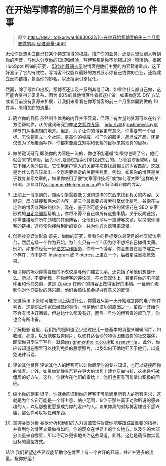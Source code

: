 # 在开始写博客的前三个月里要做的 10 件事

> 原文:[https://dev . to/kurtwal 16830022/10-在你开始写博客的头三个月里要做的事-促进流量-4b91](https://dev.to/kurtwal16830022/10-things-to-do-in-your-first-3-months-of-starting-a-blog-to-boost-a-traffic-4b91)

无论你是想树立自己在某个特定领域的权威，推广你的业务，还是只想让别人听到你的声音，与他人分享你的知识和经验，写博客都是你不能错过的一项活动。根据 HubSpot 所做的研究， [53%的营销人员](https://seotribunal.com/blog/blogging-statistics/)说博客是他们主要的内容营销重点，这正好显示了它的有效性。写博客不仅能以最好的方式展示你自己或你的企业，还能建立反向链接，提高你的排名，以及搜索引擎优化。

然而，除了写作和出版，写博客还涉及一系列其他活动，如果你什么都自己做，这可能会变得非常复杂，因为 80%的其他博客作者都这样做。如果你喜欢 DIY 方法或者目前没有资源来扩展，让我们来看看在你写博客的前三个月里你需要做的 10 件事，来增加你的流量。

1.  确立你的目标
    虽然制作优秀的内容并不容易，但网上有大量的资源可以在各个方面帮助你，从关键词研究到像[论文写作专家](https://www.paperwritingpro.com/)、 [edu 小鸟](https://legitimate-writing-services.blogspot.com/2017/03/edubirdie-com-review.html)和[rushmeyssay](https://www.rushmyessay.co.uk/)这样专门从事编辑的地方。但是，为了让你的博客更有意义，你需要有一个目标。无论是建立一个社区，提高你的权威，推广你的服务、品牌或产品，还是仅仅为了乐趣而写作，你都需要建立短期和长期的目标来实现你的目标。

2.  做关键词研究
    即使你的内容是一流的，你也不能遵循“如果你创建了它，他们就会来”的原则，因为人们是通过搜索引擎找到东西的。尽管谷歌很聪明，但它不懂人类的语言。它使用用户输入的关键字来查找最相关的内容匹配，这就是为什么您应该拿出一个您需要锁定的关键字列表。例如，如果你的博客是关于教育和写文章的，如果你使用了像“文章写作技巧”或“如何写文章”这样的关键词，那些寻找[AssignmentHelper.com.au](https://AssignmentHelper.com.au/)的人将会看到你的内容。

3.  正如上一段提到的，搜索引擎需要像关键词这样的东西来找到相关的内容。关键词，反向链接和伟大的内容，是三个最重要的搜索引擎优化信号，谷歌在决定你的博客或网站的排名。现在，鉴于你可能没有太多的资源花在 SEO 专家形式的[自定义编写](https://australianwritings.com/)帮助上，你将不得不自己做所有这些事情。关于反向链接，你需要接触你所在领域的其他博客，让他们为你写一篇博客文章，以换取你博客的链接，这将使你接触到新的受众，并为你的文章带来流量。

4.  创建社交媒体形象
    首先，做你的研究，看看你的目标受众最常用的社交媒体平台，然后选择一个作为开始。为什么只有一个？因为你不想把自己摊得太薄。例如，如果你经营一家[论文写作服务](https://uk.superiorpapers.com/)，你有一个博客，你会想要在脸书建立一个存在，而不是在 Instagram 或 Pinterest 上建立一个，后者更注重视觉效果。

5.  吸引你的听众你需要做的不仅仅是与他们建立关系，还包括了解他们想要什么。所以，不要犹豫，在你博客的评论区，在社交媒体上，甚至在你的电子邮件里和他们交谈，这是 [ZipJob](https://properresumes.com/zipjob-com-review/) 在他们的博客上做得很好的事情。一旦他们看到你对他们要说的感兴趣，他们会抓住机会提供有意义的反馈。

6.  发送简讯
    不管你可能在网上读过什么，你需要从第一天开始建立你的电子邮件列表，这是[网虫作家](https://www.nerdywriters.co.uk/)已经做的事情，也是他们成功的原因之一。虽然一开始你不会有很多订阅者，但总比什么都没有好，而且一旦你的博客真的起飞了，你也会有所准备。

7.  了解摄影
    这里，我们指的是知道至少通过应用一些基本的调整来编辑照片，如收缩、亮度，以及能够裁剪照片，以使其适合你的特色图像或你的社交媒体，即使你只专注于写作，就像[assignmentholic.co.uk](https://www.assignmentholic.co.uk/)和 [essayninja](https://www.ninjaessays.com/) 。此外，你应该知道在哪里可以找到免费的股票照片，以及如何正确地归因于他们，以避免法律诉讼。

8.  评论其他博客
    评论其他人的博客可以让你展示你的专业知识，也可以链接回你的博客。此外，如果你犹豫是否要在更大的博客上建立反向链接，这也是打破僵局的好方法。这样，你就会在他们的雷达上，他们也更有可能做出积极的回应。

9.  缩小你的范围
    很早，你就会意识到你的博客不可能满足所有人的所有需求，这就是为什么它可能是一个好主意，缩小范围，专注于那些真正对你所说的感兴趣的人，以及那些更愿意成为你的客户的人。如果你真的对写博客赚钱不感兴趣，那么你可以写任何东西。

10.  掌握谷歌分析
    谷歌分析和他们的[人力资源软件](https://cake.hr/)将使你能够跟踪最重要的指标，并看到你的博客文章做得如何，你的观众在世界上的什么地方，以及你的大部分流量来自哪里，所以你可以更多地关注这些渠道。此外，这也是确保你实现目标的最佳方式。

结论
我们希望这些建议能帮助你在博客上有一个良好的开端，并产生更多的流量。祝你好运！